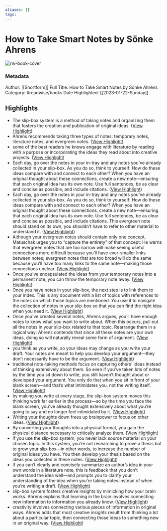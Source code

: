 ```yaml
---
aliases: []
tags:
---
```

# How to Take Smart Notes by Sönke Ahrens

![rw-book-cover](https://media.shortform.com/covers/png/how-to-take-smart-notes-cover.png)
### Metadata
Author: [[Shortform]]
Full Title: How to Take Smart Notes by Sönke Ahrens
Category: #readwise/books
Date Highlighted: [[2023-01-22-Sunday]]

## Highlights
- The slip-box system is a method of taking notes and organizing them that fosters the creation and publication of original ideas. ([View Highlight](https://www.shortform.com/app/highlights/ef1d9ccb-28b9-474d-b65c-4ea3f6cd4fc1))
- Ahrens recommends taking three types of notes: temporary notes, literature notes, and evergreen notes. ([View Highlight](https://www.shortform.com/app/highlights/26fd6dc8-c171-425a-b7a8-d7a8a61d34a0))
- some of the best readers he knows engage with literature by reading with a purpose or incorporating the ideas they read about into creative projects. ([View Highlight](https://www.shortform.com/app/highlights/9b1dc885-9093-4f65-a662-0be65ac48fad))
- Each day, go over the notes in your in-tray and any notes you’ve already collected in your slip-box. As you do so, think to yourself: How do these ideas compare with and connect to each other? When you have an original thought about these connections, create a new note—ensuring that each original idea has its own note. Use full sentences, be as clear and concise as possible, and include citations. ([View Highlight](https://www.shortform.com/app/highlights/9d32f776-ea2a-4f3e-b35e-b82bb21f65f5))
- Each day, go over the notes in your in-tray and any notes you’ve already collected in your slip-box. As you do so, think to yourself: How do these ideas compare with and connect to each other? When you have an original thought about these connections, create a new note—ensuring that each original idea has its own note. Use full sentences, be as clear and concise as possible, and include citations.
  This evergreen note should stand on its own; you shouldn’t have to refer to other material to understand it. ([View Highlight](https://www.shortform.com/app/highlights/9daab490-cbc7-48d7-a8b9-a9bf337b634b))
- Although your evergreen notes should contain only one concept, Matuschak urges you to “capture the entirety” of that concept: He warns that evergreen notes that are too narrow will make seeing useful connections more difficult because you’ll have ever-smaller links between notes; evergreen notes that are too broad will do the same because you’ll have too many links to the same note—making those connections unclear. ([View Highlight](https://www.shortform.com/app/highlights/1df8ced1-814e-44cc-a6e3-f73c30a6043f))
- Once you’ve encapsulated the ideas from your temporary notes into a permanent note, you can throw the temporary note away. ([View Highlight](https://www.shortform.com/app/highlights/0d95dc46-d0d1-418d-a6b5-93dd6fad5058))
- Once you have notes in your slip-box, the next step is to link them to your index. This is any document with a list of topics with references to the notes on which those topics are mentioned. You use it to navigate the collection of notes in your slip-box so that you can find the right idea when you need it. ([View Highlight](https://www.shortform.com/app/highlights/ff6a714c-e7e0-4ef2-8263-bbac7bf15548))
- Once you’ve created several notes, Ahrens argues, you’ll have enough notes to know what you want to write about. When this occurs, pull out all the notes in your slip-box related to that topic. Rearrange them in a logical way: Ahrens contends that since all these notes are your own ideas, doing so will naturally reveal some form of argument. ([View Highlight](https://www.shortform.com/app/highlights/436a69c3-95b5-495a-b39a-5fc9788dc140))
- you think as you write, so your ideas may change as you write your draft. Your notes are meant to help you develop your argument—they don’t necessarily have to be the argument. ([View Highlight](https://www.shortform.com/app/highlights/355d1b8a-9ad2-4166-824a-eea95fe58fde))
- traditional note-taking methods focus on capturing others’ ideas instead of thinking extensively about them. So even if you’ve taken lots of notes by the time you sit down to write, you still haven’t thought about or developed your argument. You only do that when you sit in front of your blank screen—and that’s what intimidates you, not the writing itself. ([View Highlight](https://www.shortform.com/app/highlights/adab7ed7-3425-4735-b057-ce08bfa22cfc))
- by making you write at every stage, the slip-box system moves this thinking work far earlier in the process—so by the time you face the blank screen, you’ve already thought extensively about what you’re going to say and no longer feel intimidated by it. ([View Highlight](https://www.shortform.com/app/highlights/bbaa54eb-b259-44db-85f9-d9cc169bcf1c))
- Writing your thoughts down frees up brainpower to focus on other ideas. ([View Highlight](https://www.shortform.com/app/highlights/a035bfb3-3550-4777-8f97-611859c2c99d))
- By converting your thoughts into a physical format, you gain the physical distance necessary to critically analyze them. ([View Highlight](https://www.shortform.com/app/highlights/d8b38d32-0c4e-48a4-9a81-86c6fc81ad03))
- if you use the slip-box system, you never lack source material on your chosen topic. In this system, you’re not researching to prove a thesis but to grow your slip-box—in other words, to increase the number of original ideas you have. You then develop your thesis based on the ideas you collected in these notes. ([View Highlight](https://www.shortform.com/app/highlights/9cb3b4e2-07db-480c-a322-55611adcace8))
- If you can’t clearly and concisely summarize an author’s idea in your own words in a literature note, this is feedback that you don’t understand the idea well—and prompts you to clarify your understanding of the idea when you’re taking notes instead of when you’re writing a draft. ([View Highlight](https://www.shortform.com/app/highlights/39915887-0922-4e49-bf0d-01ea7db31743))
- slip-box system fosters creative insights by mimicking how your brain works. Ahrens explains that learning in the brain involves connecting new information to information you already know. ([View Highlight](https://www.shortform.com/app/highlights/70c89250-d6c4-4188-bced-58a59ccaaf1e))
- creativity involves connecting various pieces of information in original ways. Ahrens adds that most creative insights result from thinking a lot about a particular topic, then connecting those ideas to something new in an original way. ([View Highlight](https://www.shortform.com/app/highlights/dcb128cb-10d7-456b-846c-962fd420f7d4))


